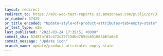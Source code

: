 ```yaml
---
layout: redirect
redirect_to: https://a8c-woo-test-reports.s3.amazonaws.com/public/pr/37429/e2e/index.html
pr_number: 37429
pr_title_encoded: "Update+style+of+product+attributes+tab+empty+state"
pr_test_type: e2e
last_published: "2023-03-24 17:35:51 +0000"
commit_sha: 52487afd3c472c29715dbd765db891684b6fa6e8
commit_message: "Update icon"
branch_name: update/product-attributes-empty-state
---
```

